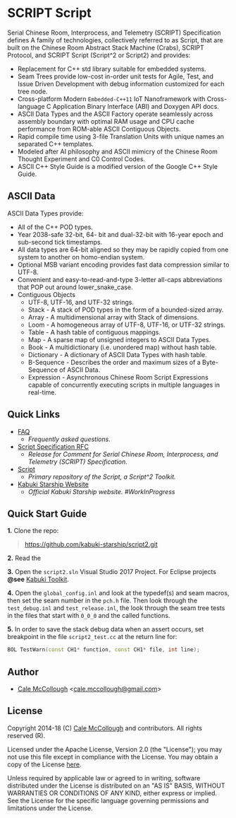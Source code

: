 # SCRIPT Script

Serial Chinese Room, Interprocess, and Telemetry (SCRIPT) Specification defines A family of technologies, collectively referred to as Script, that are built on the Chinese Room Abstract Stack Machine (Crabs), SCRIPT Protocol, and SCRIPT Script (Script^2 or Script2) and provides:

* Replacement for C++ std library suitable for embedded systems.
* Seam Trees provide low-cost in-order unit tests for Agile, Test, and Issue Driven Development with debug information customized for each tree node.
* Cross-platform Modern `Embedded-C++11` IoT Nanoframework with Cross-language C Application Binary Interface (ABI) and Doxygen API docs.
* ASCII Data Types and the ASCII Factory operate seamlessly across assembly boundary with optimal RAM usage and CPU cache performance from ROM-able ASCII Contiguous Objects.
* Rapid compile time using 3-file Translation Units with unique names an separated C++ templates.
* Modeled after AI philosophy and ASCII mimicry of the Chinese Room Thought Experiment and C0 Control Codes.
* ASCII C++ Style Guide is a modified version of the Google C++ Style Guide.

## ASCII Data

ASCII Data Types provide:

* All of the C++ POD types.
* Year 2038-safe 32-bit, 64- bit and dual-32-bit with 16-year epoch and sub-second tick timestamps.
* All data types are 64-bit aligned so they may be rapidly copied from one system to another on homo-endian system.
* Optional MSB variant encoding provides fast data compression similar to UTF-8.
* Convenient and easy-to-read-and-type 3-letter all-caps abbreviations that POP out around lower_snake_case.
* Contiguous Objects
  * UTF-8, UTF-16, and UTF-32 strings.
  * Stack - A stack of POD types in the form of a bounded-sized array.
  * Array - A multidimensional array with Stack of dimensions.
  * Loom - A homogeneous array of UTF-8, UTF-16, or UTF-32 strings.
  * Table - A hash table of contiguous mappings.
  * Map - A sparse map of unsigned integers to ASCII Data Types.
  * Book - A multidictionary (i.e. unordered map) without hash table.
  * Dictionary - A dictionary of ASCII Data Types with hash table.
  * B-Sequence - Describes the order and maximum sizes of a Byte-Sequence of ASCII Data.
  * Expression - Asynchronous Chinese Room Script Expressions capable of concurrently executing scripts in multiple languages in real-time.

## Quick Links

* [FAQ](https://github.com/kabuki-starship/script/blob/master/docs/readme.md)
  - *Frequently asked questions.*
* [Script Specification RFC](https://github.com/kabuki-starship/script2/blob/master/docs/rfc/readme.md)
  - *Release for Comment for Serial Chinese Room, Interprocess, and Telemetry (SCRIPT) Specification.*
* [Script](https://github.com/kabuki-starship/kabuki-toolkit)
  - *Primary repository of the Script, a Script^2 Toolkit.*
* [Kabuki Starship Website](https://kabuki-starship.github.io/)
  - *Official Kabuki Starship website. #WorkInProgress*

## Quick Start Guide

**1.** Clone the repo:

> https://github.com/kabuki-starship/script2.git

**2.** Read the

**3.** Open the `script2.sln` Visual Studio 2017 Project. For Eclipse projects **@see** [Kabuki Toolkit](https://github.com/kabuki-starship/kabuki-toolkit).

**4.** Open the `global_config.inl` and look at the typedef(s) and seam macros, then set the seam number in the `pch.h` file. Then look through the `test_debug.inl` and `test_release.inl`, the look through the seam tree tests in the files that start with `0_0_0` and the called functions.

**5.** In order to save the stack debug data when an assert occurs, set breakpoint in the file `script2_test.cc` at the return line for:

```C++
BOL TestWarn(const CH1* function, const CH1* file, int line);
```

## Author

* [Cale McCollough](https://calemccollough.github.io) <[cale.mccollough@gmail.com](mailto:cale.mccollough@gmail.com)>

## License

Copyright 2014-18 (C) [Cale McCollough](mailto:calemccollough@gmail.com) and contributors. All rights reserved (R).

Licensed under the Apache License, Version 2.0 (the "License"); you may not use this file except in compliance with the License. You may obtain a copy of the License [here](http://www.apache.org/licenses/LICENSE-2.0).

Unless required by applicable law or agreed to in writing, software distributed under the License is distributed on an "AS IS" BASIS, WITHOUT WARRANTIES OR CONDITIONS OF ANY KIND, either express or implied. See the License for the specific language governing permissions and limitations under the License.
